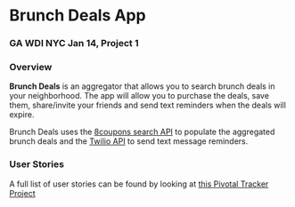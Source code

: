 # Brunch Deals App

### GA WDI NYC Jan 14, Project 1

### Overview

**Brunch Deals** is an aggregator that allows you to search brunch deals in your neighborhood.  The app will allow you to purchase the deals, save them, share/invite your friends and send text reminders when the deals will expire.

Brunch Deals uses the [8coupons search API](http://www.8coupons.com/api/doc) to populate the aggregated brunch deals and the [Twilio API](http://www.twilio.com/docs/api/rest/sending-messages) to send text message reminders.

### User Stories

A full list of user stories can be found by looking at [this Pivotal Tracker Project](https://www.pivotaltracker.com/s/projects/1015716)
